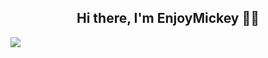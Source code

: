 

<h2 align="center">Hi there, I'm EnjoyMickey 👋🏼</h2>

<a href="https://wakatime.com"><img src="https://wakatime.com/share/@0bbcea41-697b-4ca8-8944-5aa93bf156c5/a0a37426-9e92-443e-8817-cfd260f3be8b.png" /></a>
